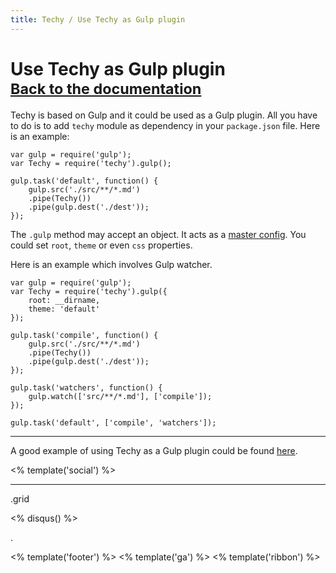 ```yaml
---
title: Techy / Use Techy as Gulp plugin
---
```


# Use Techy as Gulp plugin<br /><small>[<i class="fa fa-arrow-circle-o-left"></i> Back to the documentation](/techy/docs)</small>

Techy is based on Gulp and it could be used as a Gulp plugin. All you have to do is to add `techy` module as dependency in your `package.json` file. Here is an example:

	var gulp = require('gulp');
	var Techy = require('techy').gulp();

	gulp.task('default', function() {
	    gulp.src('./src/**/*.md')
	    .pipe(Techy())
	    .pipe(gulp.dest('./dest'));
	});

The `.gulp` method may accept an object. It acts as a [master config](/techy/docs/#master-config). You could set `root`, `theme` or even `css` properties.

Here is an example which involves Gulp watcher.

	var gulp = require('gulp');
	var Techy = require('techy').gulp({
		root: __dirname,
		theme: 'default'
	});

	gulp.task('compile', function() {
	    gulp.src('./src/**/*.md')
	    .pipe(Techy())
	    .pipe(gulp.dest('./dest'));
	});

	gulp.task('watchers', function() {
		gulp.watch(['src/**/*.md'], ['compile']);
	});

	gulp.task('default', ['compile', 'watchers']);

---

A good example of using Techy as a Gulp plugin could be found [here](https://github.com/krasimir/techy/tree/master/example/as-gulp-plugin).

<% template('social') %>

---

.grid

<% disqus() %>

.

<% template('footer') %>
<% template('ga') %>
<% template('ribbon') %>